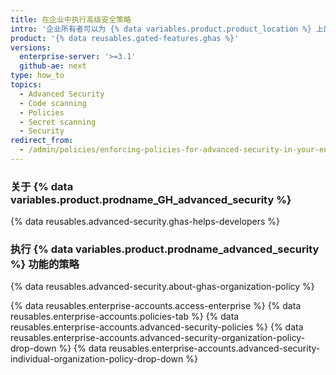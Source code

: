 ```yaml
---
title: 在企业中执行高级安全策略
intro: '企业所有者可以为 {% data variables.product.product_location %} 上的企业执行管理 {% data variables.product.prodname_GH_advanced_security %} 功能的策略。'
product: '{% data reusables.gated-features.ghas %}'
versions:
  enterprise-server: '>=3.1'
  github-ae: next
type: how_to
topics:
  - Advanced Security
  - Code scanning
  - Policies
  - Secret scanning
  - Security
redirect_from:
  - /admin/policies/enforcing-policies-for-advanced-security-in-your-enterprise
---
```

### 关于 {% data variables.product.prodname_GH_advanced_security %}

{% data reusables.advanced-security.ghas-helps-developers %}

### 执行 {% data variables.product.prodname_advanced_security %} 功能的策略

{% data reusables.advanced-security.about-ghas-organization-policy %}

{% data reusables.enterprise-accounts.access-enterprise %}
{% data reusables.enterprise-accounts.policies-tab %}
{% data reusables.enterprise-accounts.advanced-security-policies %}
{% data reusables.enterprise-accounts.advanced-security-organization-policy-drop-down %}
{% data reusables.enterprise-accounts.advanced-security-individual-organization-policy-drop-down %}

